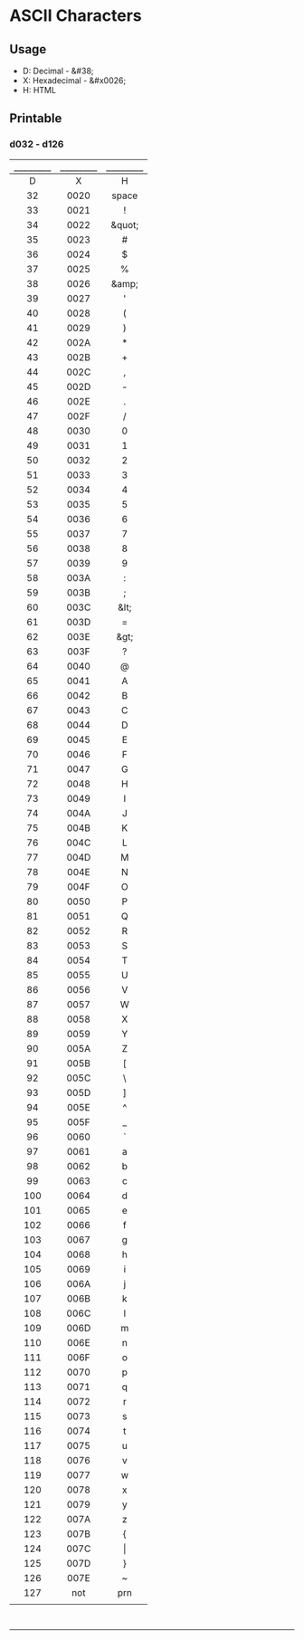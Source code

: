 # ASCII Characters

## Usage
- D: Decimal - \&#38;
- X: Hexadecimal - \&#x0026;
- H: HTML

## Printable

### d032 - d126


|`________`|`________`|`________`|
|:---:|:---:|:---:|
| D | X | H |
| 32  | 0020  |  space |
| 33  | 0021  |  ! |
| 34  | 0022  | \&quot; |
| 35  | 0023  |  # |
| 36  | 0024  |  $ |
| 37  | 0025  |  % |
| 38  | 0026  | \&amp; |
| 39  | 0027  |  ' |
| 40  | 0028  |  ( |
| 41  | 0029  |  ) |
| 42  | 002A  |  * |
| 43  | 002B  |  + |
| 44  | 002C  |  , |
| 45  | 002D  |  - |
| 46  | 002E  |  . |
| 47  | 002F  |  / |
| 48  | 0030  |  0 |
| 49  | 0031  |  1 |
| 50  | 0032  |  2 |
| 51  | 0033  |  3 |
| 52  | 0034  |  4 |
| 53  | 0035  |  5 |
| 54  | 0036  |  6 |
| 55  | 0037  |  7 |
| 56  | 0038  |  8 |
| 57  | 0039  |  9 |
| 58  | 003A  |  : |
| 59  | 003B  |  ; |
| 60  | 003C  | \&lt; |
| 61  | 003D  |  = |
| 62  | 003E  | \&gt; |
| 63  | 003F  |  ? |
| 64  | 0040  |  @ |
| 65  | 0041  |  A |
| 66  | 0042  |  B |
| 67  | 0043  |  C |
| 68  | 0044  |  D |
| 69  | 0045  |  E |
| 70  | 0046  |  F |
| 71  | 0047  |  G |
| 72  | 0048  |  H |
| 73  | 0049  |  I |
| 74  | 004A  |  J |
| 75  | 004B  |  K |
| 76  | 004C  |  L |
| 77  | 004D  |  M |
| 78  | 004E  |  N |
| 79  | 004F  |  O |
| 80  | 0050  |  P |
| 81  | 0051  |  Q |
| 82  | 0052  |  R |
| 83  | 0053  |  S |
| 84  | 0054  |  T |
| 85  | 0055  |  U |
| 86  | 0056  |  V |
| 87  | 0057  |  W |
| 88  | 0058  |  X |
| 89  | 0059  |  Y |
| 90  | 005A  |  Z |
| 91  | 005B  |  [ |
| 92  | 005C  |  \ |
| 93  | 005D  |  ] |
| 94  | 005E  |  ^ |
| 95  | 005F  |  _ |
| 96  | 0060  |  ` |
| 97  | 0061  |  a |
| 98  | 0062  |  b |
| 99  | 0063  |  c |
| 100  | 0064  |  d |
| 101  | 0065  |  e |
| 102  | 0066  |  f |
| 103  | 0067  |  g |
| 104  | 0068  |  h |
| 105  | 0069  |  i |
| 106  | 006A  |  j |
| 107  | 006B  |  k |
| 108  | 006C  |  l |
| 109  | 006D  |  m |
| 110  | 006E  |  n |
| 111  | 006F  |  o |
| 112  | 0070  |  p |
| 113  | 0071  |  q |
| 114  | 0072  |  r |
| 115  | 0073  |  s |
| 116  | 0074  |  t |
| 117  | 0075  |  u |
| 118  | 0076  |  v |
| 119  | 0077  |  w |
| 120  | 0078  |  x |
| 121  | 0079  |  y |
| 122  | 007A  |  z |
| 123  | 007B  |  { |
| 124  | 007C  | \| |
| 125  | 007D  |  } |
| 126  | 007E  |  ~ |
| 127 | not | prn | 
| | | |
 

` `

***
